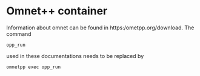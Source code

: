 
# Omnet++ container

Information about omnet can be found in https:/ometpp.org/download. The command
```
opp_run
```
used in these documentations needs to be replaced by
```
omnetpp exec opp_run
```
